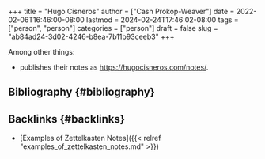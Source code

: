 +++
title = "Hugo Cisneros"
author = ["Cash Prokop-Weaver"]
date = 2022-02-06T16:46:00-08:00
lastmod = 2024-02-24T17:46:02-08:00
tags = ["person", "person"]
categories = ["person"]
draft = false
slug = "ab84ad24-3d02-4246-b8ea-7b11b93ceeb3"
+++

Among other things:

-   publishes their notes as <https://hugocisneros.com/notes/>.


## Bibliography {#bibliography}

<style>.csl-entry{text-indent: -1.5em; margin-left: 1.5em;}</style><div class="csl-bib-body">
</div>


## Backlinks {#backlinks}

-   [Examples of Zettelkasten Notes]({{< relref "examples_of_zettelkasten_notes.md" >}})
